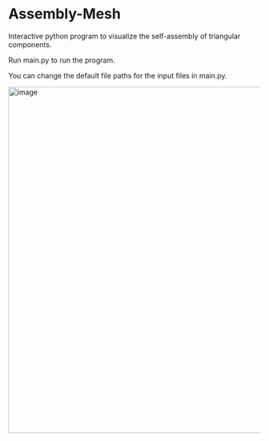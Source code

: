 # Assembly-Mesh
Interactive python program to visualize the self-assembly of triangular components. 

Run main.py to run the program.

You can change the default file paths for the input files in main.py.


<img width="1181" height="692" alt="image" src="https://github.com/user-attachments/assets/10c44835-c4fa-4d43-a941-ce8cca3c6479" />
